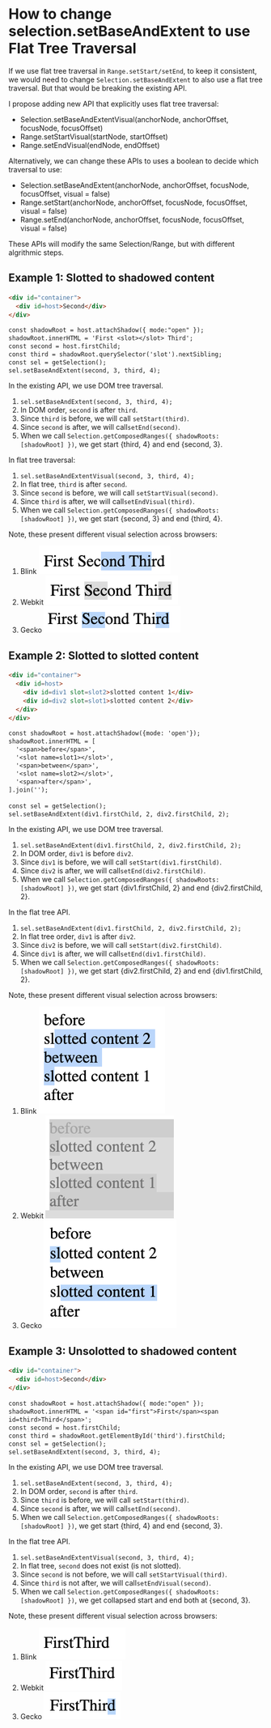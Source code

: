 # How to change selection.setBaseAndExtent to use Flat Tree Traversal

If we use flat tree traversal in `Range.setStart/setEnd`, to keep it consistent, we would need to change `Selection.setBaseAndExtent` to also use a flat tree traversal. But that would be breaking the existing API.

I propose adding new API that explicitly uses flat tree traversal:

- Selection.setBaseAndExtentVisual(anchorNode, anchorOffset, focusNode, focusOffset)
- Range.setStartVisual(startNode, startOffset)
- Range.setEndVisual(endNode, endOffset)

Alternatively, we can change these APIs to uses a boolean to decide which traversal to use:

- Selection.setBaseAndExtent(anchorNode, anchorOffset, focusNode, focusOffset, visual = false)
- Range.setStart(anchorNode, anchorOffset, focusNode, focusOffset, visual = false)
- Range.setEnd(anchorNode, anchorOffset, focusNode, focusOffset, visual = false)

These APIs will modify the same Selection/Range, but with different algrithmic steps.

## Example 1: Slotted to shadowed content

```HTML
<div id="container">
  <div id=host>Second</div>
</div>
```

```JS
const shadowRoot = host.attachShadow({ mode:"open" });
shadowRoot.innerHTML = 'First <slot></slot> Third';
const second = host.firstChild;
const third = shadowRoot.querySelector('slot').nextSibling;
const sel = getSelection();
sel.setBaseAndExtent(second, 3, third, 4);
```

In the existing API, we use DOM tree traversal.

1. `sel.setBaseAndExtent(second, 3, third, 4);`
2. In DOM order, `second` is after `third`.
3. Since `third` is before, we will call `setStart(third)`.
4. Since `second` is after, we will call`setEnd(second)`.
5. When we call `Selection.getComposedRanges({ shadowRoots: [shadowRoot] })`, we get start {third, 4} and end {second, 3}.

In flat tree traversal:

1. `sel.setBaseAndExtentVisual(second, 3, third, 4);`
2. In flat tree, `third` is after `second`.
3. Since `second` is before, we will call `setStartVisual(second)`.
4. Since `third` is after, we will call`setEndVisual(third)`.
5. When we call `Selection.getComposedRanges({ shadowRoots: [shadowRoot] })`, we get start {second, 3} and end {third, 4}.

Note, these present different visual selection across browsers:

1. Blink ![alt text](example-1-blink.png)
2. Webkit ![alt text](example-1-webkit.png)
3. Gecko ![alt text](example-1-gecko.png)

## Example 2: Slotted to slotted content

```HTML
<div id="container">
  <div id=host>
    <div id=div1 slot=slot2>slotted content 1</div>
    <div id=div2 slot=slot1>slotted content 2</div>
  </div>
</div>
```

```JS
const shadowRoot = host.attachShadow({mode: 'open'});
shadowRoot.innerHTML = [
  '<span>before</span>',
  '<slot name=slot1></slot>',
  '<span>between</span>',
  '<slot name=slot2></slot>',
  '<span>after</span>',
].join('');

const sel = getSelection();
sel.setBaseAndExtent(div1.firstChild, 2, div2.firstChild, 2);
```

In the existing API, we use DOM tree traversal.

1. `sel.setBaseAndExtent(div1.firstChild, 2, div2.firstChild, 2);`
2. In DOM order, `div1` is before `div2`.
3. Since `div1` is before, we will call `setStart(div1.firstChild)`.
4. Since `div2` is after, we will call`setEnd(div2.firstChild)`.
5. When we call `Selection.getComposedRanges({ shadowRoots: [shadowRoot] })`, we get start {div1.firstChild, 2} and end {div2.firstChild, 2}.

In the flat tree API.

1. `sel.setBaseAndExtent(div1.firstChild, 2, div2.firstChild, 2);`
2. In flat tree order, `div1` is after `div2`.
3. Since `div2` is before, we will call `setStart(div2.firstChild)`.
4. Since `div1` is after, we will call`setEnd(div1.firstChild)`.
5. When we call `Selection.getComposedRanges({ shadowRoots: [shadowRoot] })`, we get start {div2.firstChild, 2} and end {div1.firstChild, 2}.

Note, these present different visual selection across browsers:

1. Blink ![alt text](example-2-blink.png)
2. Webkit ![alt text](example-2-webkit.png)
3. Gecko ![alt text](example-2-gecko.png)

## Example 3: Unsolotted to shadowed content

```HTML
<div id="container">
  <div id=host>Second</div>
</div>
```

```JS
const shadowRoot = host.attachShadow({ mode:"open" });
shadowRoot.innerHTML = '<span id="first">First</span><span id=third>Third</span>';
const second = host.firstChild;
const third = shadowRoot.getElementById('third').firstChild;
const sel = getSelection();
sel.setBaseAndExtent(second, 3, third, 4);
```

In the existing API, we use DOM tree traversal.

1. `sel.setBaseAndExtent(second, 3, third, 4);`
2. In DOM order, `second` is after `third`.
3. Since `third` is before, we will call `setStart(third)`.
4. Since `second` is after, we will call`setEnd(second)`.
5. When we call `Selection.getComposedRanges({ shadowRoots: [shadowRoot] })`, we get start {third, 4} and end {second, 3}.

In the flat tree API.

1. `sel.setBaseAndExtentVisual(second, 3, third, 4);`
2. In flat tree, `second` does not exist (is not slotted).
3. Since `second` is not before, we will call `setStartVisual(third)`.
4. Since `third` is not after, we will call`setEndVisual(second)`.
5. When we call `Selection.getComposedRanges({ shadowRoots: [shadowRoot] })`, we get collapsed start and end both at {second, 3}.

Note, these present different visual selection across browsers:

1. Blink ![alt text](example-3-blink.png)
2. Webkit ![alt text](example-3-webkit.png)
3. Gecko ![alt text](example-3-gecko.png)
